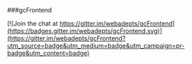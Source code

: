 ###gcFrontend

[![Join the chat at https://gitter.im/webadepts/gcFrontend](https://badges.gitter.im/webadepts/gcFrontend.svg)](https://gitter.im/webadepts/gcFrontend?utm_source=badge&utm_medium=badge&utm_campaign=pr-badge&utm_content=badge)
